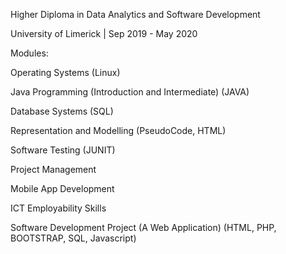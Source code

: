 Higher Diploma in Data Analytics and Software Development

University of Limerick | Sep 2019 - May 2020

Modules:

Operating Systems (Linux)

Java Programming (Introduction and Intermediate) (JAVA)

Database Systems (SQL)

Representation and Modelling (PseudoCode, HTML)

Software Testing (JUNIT)

Project Management

Mobile App Development

ICT Employability Skills

Software Development Project (A Web Application) (HTML, PHP, BOOTSTRAP, SQL, Javascript)
